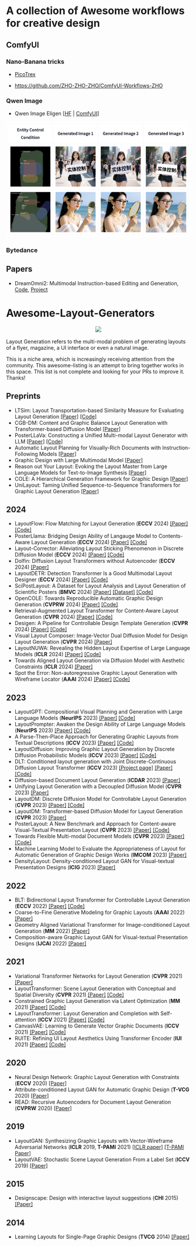 # A collection of Awesome workflows for creative design

## ComfyUI

### Nano-Banana tricks
- [PicoTrex](https://github.com/PicoTrex/Awesome-Nano-Banana-images?tab=readme-ov-file)

- https://github.com/ZHO-ZHO-ZHO/ComfyUI-Workflows-ZHO

### Qwen Image
- Qwen Image Eligen [[HF](https://huggingface.co/DiffSynth-Studio/Qwen-Image-EliGen-V2) | [ComfyUI](https://github.com/AIFSH/QwenImage-Diffsynth/tree/main?tab=readme-ov-file)]

![eligen_example_1_0](./assets/images/qwen_eligen.png)

### Bytedance

## Papers
- DreamOmni2: Multimodal Instruction-based Editing and Generation, [Code](https://github.com/dvlab-research/DreamOmni2), [Project](https://pbihao.github.io/projects/DreamOmni2/index.html)



# Awesome-Layout-Generators


<p align="center">
  <img width="460" src="https://user-images.githubusercontent.com/4231550/208363109-b1217d73-5054-43e7-895d-8f583399821f.png">
</p>

Layout Generation refers to the multi-modal problem of generating layouts of a flyer, magazine, a UI interface or even a natural image.

This is a niche area, which is increasingly receiving attention from the community. This awesome-listing is an attempt to bring together works in this space. This list is not complete and looking for your PRs to improve it. Thanks!


## Preprints
- LTSim: Layout Transportation-based Similarity Measure for Evaluating Layout Generation [[Paper]](https://arxiv.org/abs/2407.12356) [[Code]](https://github.com/mayu-ot/ltsim)
- CGB-DM: Content and Graphic Balance Layout Generation with Transformer-based Diffusion Model [[Paper]](https://arxiv.org/abs/2407.15233)
- PosterLLaVa: Constructing a Unified Multi-modal Layout Generator with LLM [[Paper]](https://arxiv.org/abs/2406.02884v1) [[Code]](https://github.com/posterllava/PosterLLaVA)
- Automatic Layout Planning for Visually-Rich Documents with Instruction-Following Models [[Paper]](https://arxiv.org/abs/2404.15271)
- Graphic Design with Large Multimodal Model [[Paper]](https://arxiv.org/abs/2404.14368)
- Reason out Your Layout: Evoking the Layout Master from Large Language Models for Text-to-Image Synthesis [[Paper]](https://arxiv.org/abs/2311.17126)
- COLE: A Hierarchical Generation Framework for Graphic Design [[Paper]](https://arxiv.org/abs/2311.16974)
- UniLayout: Taming Unified Sequence-to-Sequence Transformers for Graphic Layout Generation [[Paper]](https://arxiv.org/abs/2208.08037)

## 2024
- LayoutFlow: Flow Matching for Layout Generation (**ECCV** 2024) [[Paper]](https://arxiv.org/abs/2403.18187) [[Code]](https://github.com/JulianGuerreiro/LayoutFlow)
- PosterLlama: Bridging Design Ability of Langauge Model to Contents-Aware Layout Generation (**ECCV** 2024) [[Paper]](https://arxiv.org/abs/2404.00995) [[Code]](https://github.com/jaepoong/PosterLlama)
- Layout-Corrector: Alleviating Layout Sticking Phenomenon in Discrete Diffusion Model (**ECCV** 2024) [[Paper]](https://arxiv.org/abs/2409.16689) [[Code]](https://github.com/line/Layout-Corrector)
- Dolfin: Diffusion Layout Transformers without Autoencoder (**ECCV** 2024) [[Paper]](https://arxiv.org/abs/2310.16305)
- LayoutDETR: Detection Transformer Is a Good Multimodal Layout Designer (**ECCV** 2024) [[Paper]](https://arxiv.org/abs/2212.09877) [[Code]](https://github.com/salesforce/LayoutDETR)
- SciPostLayout: A Dataset for Layout Analysis and Layout Generation of Scientific Posters (**BMVC** 2024) [[Paper]](https://arxiv.org/abs/2407.19787) [[Dataset]](https://huggingface.co/datasets/omron-sinicx/scipostlayout_v2) [[Code]](https://github.com/omron-sinicx/scipostlayout)
- OpenCOLE: Towards Reproducible Automatic Graphic Design Generation (**CVPRW** 2024) [[Paper]](https://arxiv.org/abs/2406.08232) [[Code]](https://github.com/CyberAgentAILab/OpenCOLE)
- Retrieval-Augmented Layout Transformer for Content-Aware Layout Generation (**CVPR** 2024) [[Paper]](https://arxiv.org/abs/2311.13602) [[Code]](https://github.com/CyberAgentAILab/RALF)
- Desigen: A Pipeline for Controllable Design Template Generation (**CVPR** 2024) [[Paper]](https://arxiv.org/abs/2403.09093) [[Code]](https://github.com/whaohan/desigen)
- Visual Layout Composer: Image-Vector Dual Diffusion Model for Design Layout Generation (**CVPR** 2024) [[Paper]](https://aminshabani.github.io/visual_layout_composer/pdfs/visual_layout_composer.pdf)
- LayoutNUWA: Revealing the Hidden Layout Expertise of Large Language Models (**ICLR** 2024) [[Paper]](https://openreview.net/forum?id=qCUWVT0Ayy) [[Code]](https://github.com/ProjectNUWA/LayoutNUWA)
- Towards Aligned Layout Generation via Diffusion Model with Aesthetic Constraints (**ICLR** 2024) [[Paper]](https://openreview.net/forum?id=kJ0qp9Xdsh)
- Spot the Error: Non-autoregressive Graphic Layout Generation with Wireframe Locator (**AAAI** 2024) [[Paper]](https://arxiv.org/abs/2401.16375) [[Code]](https://github.com/ffffatgoose/SpotError)

## 2023
- LayoutGPT: Compositional Visual Planning and Generation with Large Language Models (**NeurIPS** 2023) [[Paper]](https://arxiv.org/abs/2305.15393) [[Code]](https://github.com/weixi-feng/LayoutGPT)
- LayoutPrompter: Awaken the Design Ability of Large Language Models (**NeurIPS** 2023) [[Paper]](https://arxiv.org/abs/2311.06495) [[Code]](https://github.com/microsoft/LayoutGeneration)
- A Parse-Then-Place Approach for Generating Graphic Layouts from Textual Descriptions (**ICCV** 2023) [[Paper]](https://arxiv.org/abs/2308.12700) [[Code]](https://github.com/microsoft/LayoutGeneration)
- LayoutDiffusion: Improving Graphic Layout Generation by Discrete Diffusion Probabilistic Models (**ICCV** 2023) [[Paper]](https://arxiv.org/abs/2303.11589) [[Code]](https://github.com/microsoft/LayoutGeneration)
- DLT: Conditioned layout generation with Joint Discrete-Continuous Diffusion Layout Transformer (**ICCV** 2023) [[Project page]](https://wix-incubator.github.io/DLT/) [[Paper]](https://arxiv.org/abs/2303.03755) [[Code]](https://github.com/wix-incubator/DLT)
- Diffusion-based Document Layout Generation (**ICDAR** 2023) [[Paper]](https://arxiv.org/abs/2303.10787)
- Unifying Layout Generation with a Decoupled Diffusion Model (**CVPR** 2023) [[Paper]](https://arxiv.org/abs/2303.05049)
- LayoutDM: Discrete Diffusion Model for Controllable Layout Generation (**CVPR** 2023) [[Paper]](https://arxiv.org/abs/2303.08137) [[Code]](https://github.com/CyberAgentAILab/layout-dm)
- LayoutDM: Transformer-based Diffusion Model for Layout Generation (**CVPR** 2023) [[Paper]](https://arxiv.org/abs/2305.02567)
- PosterLayout: A New Benchmark and Approach for Content-aware Visual-Textual Presentation Layout (**CVPR** 2023)  [[Paper]](https://openaccess.thecvf.com/content/CVPR2023/papers/Hsu_PosterLayout_A_New_Benchmark_and_Approach_for_Content-Aware_Visual-Textual_Presentation_CVPR_2023_paper.pdf) [[Code]](https://github.com/PKU-ICST-MIPL/PosterLayout-CVPR2023)
- Towards Flexible Multi-modal Document Models (**CVPR** 2023) [[Paper]](https://openaccess.thecvf.com/content/CVPR2023/papers/Inoue_Towards_Flexible_Multi-Modal_Document_Models_CVPR_2023_paper.pdf) [[Code]](https://github.com/CyberAgentAILab/flex-dm)
- Machine Learning Model to Evaluate the Appropriateness of Layout for Automatic Generation of Graphic Design Works (**IMCOM** 2023) [[Paper]](https://ieeexplore.ieee.org/abstract/document/10035646)
- DensityLayout: Density-conditioned Layout GAN for Visual-textual Presentation Designs (**ICIG** 2023) [[Paper]](https://link.springer.com/chapter/10.1007/978-3-031-46308-2_16)


## 2022
- BLT: Bidirectional Layout Transformer for Controllable Layout Generation (**ECCV** 2022) [[Paper]](https://arxiv.org/abs/2112.05112) [[Code]](https://github.com/google-research/google-research/tree/master/layout-blt)
- Coarse-to-Fine Generative Modeling for Graphic Layouts (**AAAI** 2022) [[Paper]](https://www.microsoft.com/en-us/research/uploads/prod/2022/01/Coarse-to-Fine-Generative-Modeling-for-Graphic-Layouts.pdf)
- Geometry Aligned Variational Transformer for Image-conditioned Layout Generation (**MM** 2022) [[Paper]](https://arxiv.org/abs/2209.00852)
- Composition-aware Graphic Layout GAN for Visual-textual Presentation Designs (**IJCAI** 2022) [[Paper]](https://arxiv.org/abs/2205.00303)

## 2021
- Variational Transformer Networks for Layout Generation (**CVPR** 2021) [[Paper]](https://arxiv.org/abs/2104.02416)
- LayoutTransformer: Scene Layout Generation with Conceptual and Spatial Diversity (**CVPR** 2021) [[Paper]](https://openaccess.thecvf.com/content/CVPR2021/html/Yang_LayoutTransformer_Scene_Layout_Generation_With_Conceptual_and_Spatial_Diversity_CVPR_2021_paper.html) [[Code]](https://github.com/davidhalladay/LayoutTransformer)
- Constrained Graphic Layout Generation via Latent Optimization (**MM** 2021) [[Paper]](https://arxiv.org/abs/2108.00871) [[Code]](https://github.com/ktrk115/const_layout)
- LayoutTransformer: Layout Generation and Completion with Self-attention (**ICCV** 2021) [[Paper]](https://arxiv.org/abs/2006.14615) [[Code]](https://github.com/kampta/DeepLayout)
- CanvasVAE: Learning to Generate Vector Graphic Documents (**ICCV** 2021) [[Paper]](https://arxiv.org/abs/2108.01249) [[Code]](https://github.com/CyberAgentAILab/canvas-vae)
- RUITE: Refining UI Layout Aesthetics Using Transformer Encoder (**IUI** 2021) [[Paper]](https://dl.acm.org/doi/abs/10.1145/3397482.3450716) [[Code]](https://github.com/vinothpandian/RUITE)

## 2020
- Neural Design Network: Graphic Layout Generation with Constraints (**ECCV** 2020) [[Paper]](https://arxiv.org/abs/1912.09421)
- Attribute-conditioned Layout GAN for Automatic Graphic Design (**T-VCG** 2020) [[Paper]](https://arxiv.org/abs/2009.05284)
- READ: Recursive Autoencoders for Document Layout Generation (**CVPRW** 2020) [[Paper]](https://arxiv.org/abs/1909.00302)

## 2019
- LayoutGAN: Synthesizing Graphic Layouts with Vector-Wireframe Adversarial Networks (**ICLR** 2019, **T-PAMI** 2021) [[ICLR paper]](https://openreview.net/pdf?id=HJxB5sRcFQ) [[T-PAMI Paper]](https://ieeexplore.ieee.org/stamp/stamp.jsp?tp=&arnumber=8948239)
- LayoutVAE: Stochastic Scene Layout Generation From a Label Set (**ICCV** 2019) [[Paper]](https://arxiv.org/abs/1907.10719)

## 2015
- Designscape: Design with interactive layout suggestions (**CHI** 2015) [[Paper]](https://dl.acm.org/doi/abs/10.1145/2702123.2702149?casa_token=jO3SW90ttW0AAAAA%3Ay1qhSVwfEtUP4IxjRCv_0Xv9PVvyyT9mivkMJX4pcyFf8qRh5qF-9-hgOZSkxO3s230kjj8BI7TUgMk)

## 2014
- Learning Layouts for Single-Page Graphic Designs (**TVCG** 2014) [[Paper]](http://www.dgp.toronto.edu/~donovan/layout/designLayout.pdf)

